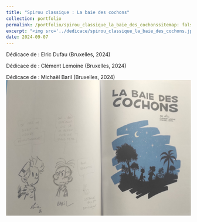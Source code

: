```yaml
---
title: "Spirou classique : La baie des cochons"
collection: portfolio
permalink: /portfolio/spirou_classique_la_baie_des_cochonssitemap: false
excerpt: "<img src='../dedicace/spirou_classique_la_baie_des_cochons.jpg'>"
date: 2024-09-07
---
```


Dédicace de : Elric Dufau (Bruxelles, 2024)

Dédicace de : Clément Lemoine (Bruxelles, 2024)

Dédicace de : Michaël Baril (Bruxelles, 2024)
<img src='../dedicace/spirou_classique_la_baie_des_cochons.jpg'>